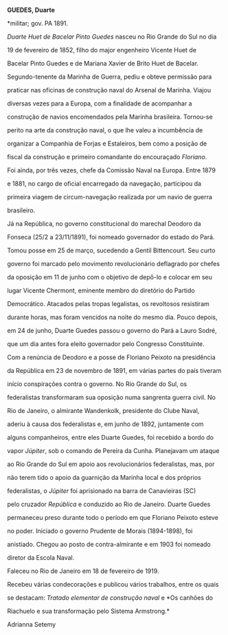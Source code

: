 **GUEDES, Duarte**



\*militar; gov. PA 1891.



*Duarte Huet de Bacelar Pinto Guedes* nasceu no Rio Grande do Sul no dia

19 de fevereiro de 1852, filho do major engenheiro Vicente Huet de

Bacelar Pinto Guedes e de Mariana Xavier de Brito Huet de Bacelar.



Segundo-tenente da Marinha de Guerra, pediu e obteve permissão para

praticar nas oficinas de construção naval do Arsenal de Marinha. Viajou

diversas vezes para a Europa, com a finalidade de acompanhar a

construção de navios encomendados pela Marinha brasileira. Tornou-se

perito na arte da construção naval, o que lhe valeu a incumbência de

organizar a Companhia de Forjas e Estaleiros, bem como a posição de

fiscal da construção e primeiro comandante do encouraçado *Floriano*.

Foi ainda, por três vezes, chefe da Comissão Naval na Europa. Entre 1879

e 1881, no cargo de oficial encarregado da navegação, participou da

primeira viagem de circum-navegação realizada por um navio de guerra

brasileiro.



Já na República, no governo constitucional do marechal Deodoro da

Fonseca (25/2 a 23/11/1891), foi nomeado governador do estado do Pará.

Tomou posse em 25 de março, sucedendo a Gentil Bittencourt. Seu curto

governo foi marcado pelo movimento revolucionário deflagrado por chefes

da oposição em 11 de junho com o objetivo de depô-lo e colocar em seu

lugar Vicente Chermont, eminente membro do diretório do Partido

Democrático. Atacados pelas tropas legalistas, os revoltosos resistiram

durante horas, mas foram vencidos na noite do mesmo dia. Pouco depois,

em 24 de junho, Duarte Guedes passou o governo do Pará a Lauro Sodré,

que um dia antes fora eleito governador pelo Congresso Constituinte.



Com a renúncia de Deodoro e a posse de Floriano Peixoto na presidência

da República em 23 de novembro de 1891, em várias partes do país tiveram

início conspirações contra o governo. No Rio Grande do Sul, os

federalistas transformaram sua oposição numa sangrenta guerra civil. No

Rio de Janeiro, o almirante Wandenkolk, presidente do Clube Naval,

aderiu à causa dos federalistas e, em junho de 1892, juntamente com

alguns companheiros, entre eles Duarte Guedes, foi recebido a bordo do

vapor *Júpiter*, sob o comando de Pereira da Cunha. Planejavam um ataque

ao Rio Grande do Sul em apoio aos revolucionários federalistas, mas, por

não terem tido o apoio da guarnição da Marinha local e dos próprios

federalistas, o *Júpiter* foi aprisionado na barra de Canavieiras (SC)

pelo cruzador *República* e conduzido ao Rio de Janeiro. Duarte Guedes

permaneceu preso durante todo o período em que Floriano Peixoto esteve

no poder. Iniciado o governo Prudente de Morais (1894-1898), foi

anistiado. Chegou ao posto de contra-almirante e em 1903 foi nomeado

diretor da Escola Naval.



Faleceu no Rio de Janeiro em 18 de fevereiro de 1919.



Recebeu várias condecorações e publicou vários trabalhos, entre os quais

se destacam: *Tratado elementar de construção naval* e *Os canhões do

Riachuelo e sua transformação pelo Sistema Armstrong.*



Adrianna Setemy



